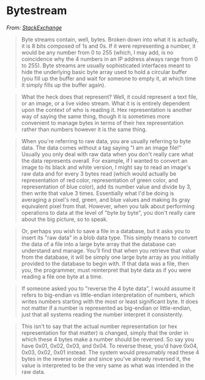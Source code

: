 # Bytestream

*From: [StackExchange](http://programmers.stackexchange.com/questions/216597/what-is-a-byte-stream-actually)*

> Byte streams contain, well, bytes. Broken down into what it is actually, it is 8 bits composed of 1s and 0s. If it were representing a number, it would be any number from 0 to 255 (which, I may add, is no coincidence why the 4 numbers in an IP address always range from 0 to 255). Byte streams are usually sophisticated interfaces meant to hide the underlying basic byte array used to hold a circular buffer (you fill up the buffer and wait for someone to empty it, at which time it simply fills up the buffer again).

> What the heck does that represent? Well, it could represent a text file, or an image, or a live video stream. What it is is entirely dependent upon the context of who is reading it. Hex representation is another way of saying the same thing, though it is sometimes more convenient to manage bytes in terms of their hex representation rather than numbers however it is the same thing.

> When you're referring to raw data, you are usually referring to byte data. The data comes without a tag saying "I am an image file!" Usually you only deal with raw data when you don't really care what the data represents overall. For example, if I wanted to convert an image to its black and white version, I might say to read an image's raw data and for every 3 bytes read (which would actually be representation of red color, representation of green color, and representation of blue color), add its number value and divide by 3, then write that value 3 times. Essentially what I'd be doing is averaging a pixel's red, green, and blue values and making its gray equivalent pixel from that. However, when you talk about performing operations to data at the level of "byte by byte", you don't really care about the big picture, so to speak.

> Or, perhaps you wish to save a file in a database, but it asks you to insert its "raw data" in a blob data type. This simply means to convert the data of a file into a large byte array that the database can understand and manage. You'll find that when you retrieve that value from the database, it will be simply one large byte array as you initially provided to the database to begin with. If that data was a file, then you, the programmer, must reinterpret that byte data as if you were reading a file one byte at a time.

> If someone asked you to "reverse the 4 byte data", I would assume it refers to big-endian vs little-endian interpretation of numbers, which writes numbers starting with the most or least significant byte. It does not matter if a number is represented as big-endian or little-endian, just that all systems reading the number interpret it consistently.

> This isn't to say that the actual number representation (or hex representation for that matter) is changed, simply that the order in which these 4 bytes make a number should be reversed. So say you have 0x01, 0x02, 0x03, and 0x04. To reverse these, you'd have 0x04, 0x03, 0x02, 0x01 instead. The system would presumably read these 4 bytes in the reverse order and since you've already reversed it, the value is interpreted to be the very same as what was intended in the raw data.
